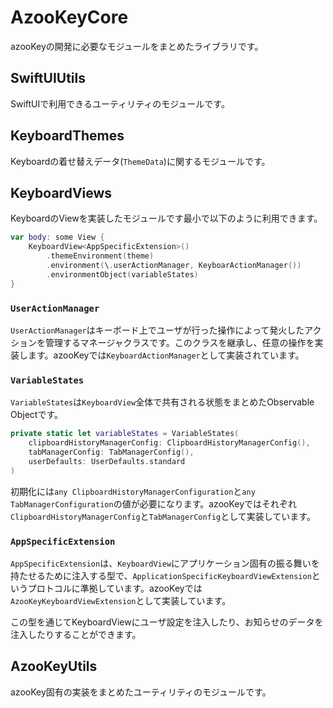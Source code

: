 # AzooKeyCore

azooKeyの開発に必要なモジュールをまとめたライブラリです。

## SwiftUIUtils
SwiftUIで利用できるユーティリティのモジュールです。

## KeyboardThemes

Keyboardの着せ替えデータ(`ThemeData`)に関するモジュールです。

## KeyboardViews

KeyboardのViewを実装したモジュールです最小で以下のように利用できます。

```swift
var body: some View {
    KeyboardView<AppSpecificExtension>()
        .themeEnvironment(theme)
        .environment(\.userActionManager, KeyboarActionManager())
        .environmentObject(variableStates)
}
```

### `UserActionManager`

`UserActionManager`はキーボード上でユーザが行った操作によって発火したアクションを管理するマネージャクラスです。このクラスを継承し、任意の操作を実装します。azooKeyでは`KeyboardActionManager`として実装されています。

### `VariableStates`

`VariableStates`は`KeyboardView`全体で共有される状態をまとめたObservable Objectです。

```swift
private static let variableStates = VariableStates(
    clipboardHistoryManagerConfig: ClipboardHistoryManagerConfig(),
    tabManagerConfig: TabManagerConfig(),
    userDefaults: UserDefaults.standard
)

```

初期化には`any ClipboardHistoryManagerConfiguration`と`any TabManagerConfiguration`の値が必要になります。azooKeyではそれぞれ`ClipboardHistoryManagerConfig`と`TabManagerConfig`として実装しています。

### `AppSpecificExtension`

`AppSpecificExtension`は、`KeyboardView`にアプリケーション固有の振る舞いを持たせるために注入する型で、`ApplicationSpecificKeyboardViewExtension`というプロトコルに準拠しています。azooKeyでは`AzooKeyKeyboardViewExtension`として実装しています。

この型を通じてKeyboardViewにユーザ設定を注入したり、お知らせのデータを注入したりすることができます。


## AzooKeyUtils
azooKey固有の実装をまとめたユーティリティのモジュールです。
